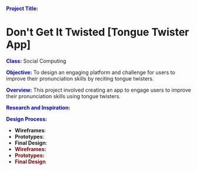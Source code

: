 <span style="color:MediumBlue;">**Project Title:**  </span> 
# Don't Get It Twisted [Tongue Twister App]

<span style="color:MediumBlue;">**Class:**  </span> Social Computing

<span style="color:MediumBlue;">**Objective:**  </span> To design an engaging platform and challenge for users to improve their pronunciation skills by reciting tongue twisters.

<span style="color:MediumBlue;">**Overview:**  </span> This project involved creating an app to engage users to improve their pronunciation skills using tongue twisters. 

<span style="color:MediumBlue;">**Research and Inspiration:**  </span>

<span style="color:MediumBlue;">**Design Process:**  </span>
  - **Wireframes**:
  - **Prototypes**:
  - **Final Design**:
  - <span style="color:Maroon;"> **Wireframes:**  </span>
  - <span style="color:Maroon;"> **Prototypes:**  </span>
  - <span style="color:Maroon;"> **Final Design** </span>
